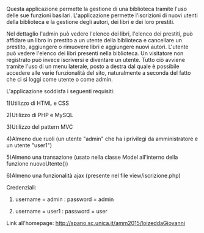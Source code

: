 Questa applicazione permette la gestione di una biblioteca tramite l'uso delle sue funzioni basilari.
L'applicazione permette l'iscrizioni di nuovi utenti della biblioteca e la gestione degli autori, dei libri e dei loro prestiti.

Nel dettaglio l'admin può vedere l'elenco dei libri, l'elenco dei prestiti, può affidare un libro in prestito a un utente della biblioteca e cancellare un prestito, aggiungere o rimuovere libri e aggiungere nuovi autori.
L'utente può vedere l'elenco dei libri presenti nella biblioteca.
Un visitatore non registrato può invece iscriversi e diventare un utente.
Tutto ciò avviene tramite l'uso di un menu laterale, posto a destra dal quale è possibile accedere alle varie funzionalità del sito, naturalmente a
seconda del fatto che ci si loggi come utente o come admin.

L'applicazione soddisfa i seguenti requisiti:

1)Utilizzo di HTML e CSS

2)Utilizzo di PHP e MySQL

3)Utilizzo del pattern MVC

4)Almeno due ruoli (un utente "admin" che ha i privilegi da amministratore e un utente "user1")

5)Almeno una transazione (usato nella classe Model all'interno della funzione nuovoUtente())

6)Almeno una funzionalità ajax (presente nel file view/iscrizione.php)

Credenziali:

1) username = admin : password = admin

2) username = user1 : password = user

Link all'homepage: http://spano.sc.unica.it/amm2015/loizeddaGiovanni

